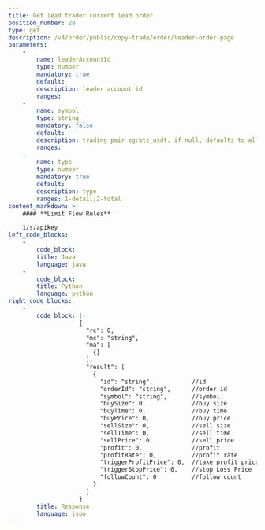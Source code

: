 ```yaml
---
title: Get lead trader current lead order
position_number: 28
type: get
description: /v4/order/public/copy-trade/order/leader-order-page
parameters:
    -
        name: leaderAccountId
        type: number
        mandatory: true
        default:
        description: leader account id
        ranges:
    -
        name: symbol
        type: string
        mandatory: false
        default:
        description: trading pair eg:btc_usdt. if null, defaults to all
        ranges:
    -
        name: type
        type: number
        mandatory: true
        default:
        description: type
        ranges: 1-detail;2-total
content_markdown: >-
    #### **Limit Flow Rules**

    1/s/apikey
left_code_blocks:
    -
        code_block:
        title: Java
        language: java
    -
        code_block:
        title: Python
        language: python
right_code_blocks:
    -
        code_block: |-
                    {
                      "rc": 0,
                      "mc": "string",
                      "ma": [
                        {}
                      ],
                      "result": [
                        {
                          "id": "string",           //id
                          "orderId": "string",      //order id
                          "symbol": "string",       //symbol
                          "buySize": 0,             //buy size
                          "buyTime": 0,             //buy time
                          "buyPrice": 0,            //buy price
                          "sellSize": 0,            //sell size
                          "sellTime": 0,            //sell time
                          "sellPrice": 0,           //sell price
                          "profit": 0,              //profit
                          "profitRate": 0,          //profit rate
                          "triggerProfitPrice": 0,  //take profit price
                          "triggerStopPrice": 0,    //stop Loss Price
                          "followCount": 0          //follow count
                        }
                      ]
                    }
        title: Response
        language: json
---
```

